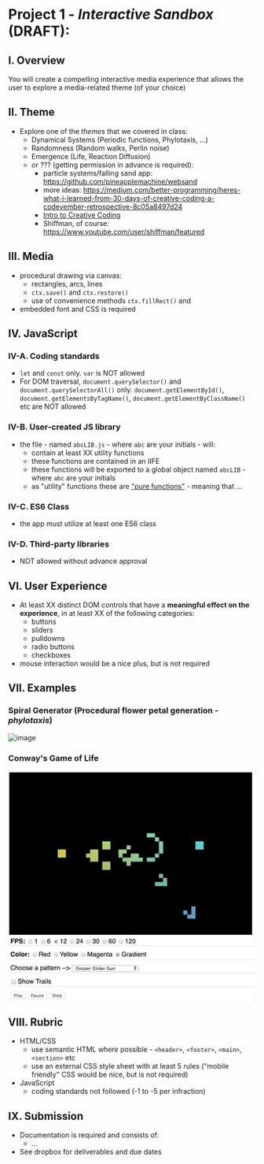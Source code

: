 # Project 1 - *Interactive Sandbox* (DRAFT):

## I. Overview

You will create a compelling interactive media experience that allows the user to explore a media-related theme (of your choice)

## II. Theme
- Explore one of the *themes* that we covered in class:
  - Dynamical Systems (Periodic functions, Phylotaxis, ...)
  - Randomness (Random walks, Perlin noise)
  - Emergence (Life, Reaction Diffusion)
  - or ??? (getting permission in advance is required):
    - particle systems/falling sand app: https://github.com/pineapplemachine/websand
    - more ideas: https://medium.com/better-programming/heres-what-i-learned-from-30-days-of-creative-coding-a-codevember-retrospective-8c05a8497d24
    - [Intro to Creative Coding](https://github.com/mattdesl/workshop-p5-intro/blob/master/README.md)
    - Shiffman, of course: https://www.youtube.com/user/shiffman/featured
    

## III. Media
- procedural drawing via canvas:
  - rectangles, arcs, lines
  - `ctx.save()` and `ctx.restore()`
  - use of convenience methods `ctx.fillRect()` and 
- embedded font and CSS is required

## IV. JavaScript

### IV-A. Coding standards
- `let` and `const` only. `var` is NOT allowed
- For DOM traversal, `document.querySelector()` and `document.querySelectorAll()` only. `document.getElementById()`, `document.getElementsByTagName()`, `document.getElementByClassName()` etc are NOT allowed

### IV-B. User-created JS library
- the file - named `abcLIB.js` - where `abc` are your initials - will:
  - contain at least XX utility functions
  - these functions are contained in an IIFE
  - these functions will be exported to a global object named `abcLIB` - where `abc` are your initials
  - as "utility" functions these are ["pure functions"](https://en.wikipedia.org/wiki/Pure_function) - meaning that ...
  
### IV-C. ES6 Class
- the app must utilize at least one ES6 class

### IV-D. Third-party libraries
- NOT allowed without advance approval
  

## VI. User Experience
- At least XX distinct DOM controls that have a **meaningful effect on the experience**, in at least XX of the following categories:
  - buttons
  - sliders
  - pulldowns
  - radio buttons
  - checkboxes
- mouse interaction would be a nice plus, but is not required

## VII. Examples

### Spiral Generator (Procedural flower petal generation - *phylotaxis*)

![image](_images/spiral-generator.gif)

### Conway's Game of Life

![image](_images/life-example.gif)

## VIII. Rubric

- HTML/CSS
  - use semantic HTML where possible - `<header>`, `<footer>`, `<main>`, `<section>` etc
  - use an external CSS style sheet with at least 5 rules ("mobile friendly" CSS would be nice, but is not required)
- JavaScript
  - coding standards not followed (-1 to -5 per infraction)


## IX. Submission
- Documentation is required and consists of:
  - ...
- See dropbox for deliverables and due dates
